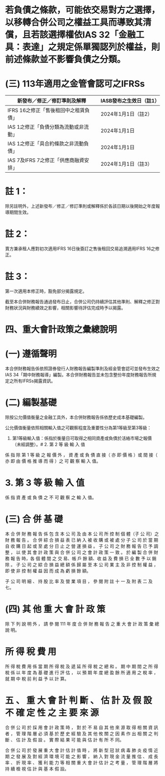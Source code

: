 # 若負債之條款，可能依交易對方之選擇，以移轉合併公司之權益工具而導致其清償，且若該選擇權依IAS 32「金融工具：表達」之規定係單獨認列於權益，則前述條款並不影響負債之分類。

# (三) 113年適用之金管會認可之IFRSs

|新發布／修正／修訂準則及解釋|IASB發布之生效日（註1）|
|---|---|
|IFRS 16之修正「售後租回中之租賃負債」|2024年1月1日（註2）|
|IAS 1之修正「負債分類為流動或非流動」|2024年1月1日|
|IAS 1之修正「具合約條款之非流動負債」|2024年1月1日|
|IAS 7及IFRS 7之修正「供應商融資安排」|2024年1月1日（註3）|

# 註 1：

除另註明外，上述新發布／修正／修訂準則或解釋係於各該日期以後開始之年度報導期間生效。

# 註 2：

賣方兼承租人應對初次適用IFRS 16日後簽訂之售後租回交易追溯適用IFRS 16之修正。

# 註 3：

第一次適用本修正時，豁免部分揭露規定。

截至本合併財務報告通過發布日止，合併公司仍持續評估其他準則、解釋之修正對財務狀況與財務績效之影響，相關影響待評估完成時予以揭露。

# 四、重大會計政策之彙總說明

# (一) 遵循聲明

本合併財務報告係依照證券發行人財務報告編製準則及經金管會認可並發布生效之IAS 34「期中財務報導」編製。本合併財務報告並未包含整份年度財務報告所規定之所有IFRSs揭露資訊。

# (二) 編製基礎

除按公允價值衡量之金融工具外，本合併財務報告係依歷史成本基礎編製。

公允價值衡量依照相關輸入值之可觀察程度及重要性分為第1等級至第3等級：

1. 第1等級輸入值：係指於衡量日可取得之相同資產或負債於活絡市場之報價（未經調整）。# 2. 第 2 等 級 輸 入 值

係 指 除 第 1 等 級 之 報 價 外 ， 資 產 或 負 債 直 接（ 亦 即 價 格 ）或 間 接（ 亦 即 由 價 格 推 導 而 得 ）之 可 觀 察 輸 入 值。

# 3. 第 3 等 級 輸 入 值

係 指 資 產 或 負 債 之 不 可 觀 察 之 輸 入 值。

# (三) 合 併 基 礎

本 合 併 財 務 報 告 係 包 含 本 公 司 及 由 本 公 司 所 控 制 個 體（子 公 司）之 財 務 報 告 。 合 併 綜 合 損 益 表 已 納 入 被 收 購 或 被 處 分 子 公 司 於 當 期自 收 購 日 起 或 至 處 分 日 止 之 營 運 損 益 。 子 公 司 之 財 務 報 告 已 予 調整 ， 以 使 其 會 計 政 策 與 合 併 公 司 之 會 計 政 策 一 致 。 於 編 製 合 併 財 務 報 告 時，各 個 體 間 之 交 易、帳 戶 餘 額、收 益 及 費 損 已 全 數 予 以 銷 除 。 子 公 司 之 綜 合 損 益 總 額 係 歸 屬 至 本 公 司 業 主 及 非 控 制 權 益 ， 即 使 非 控 制 權 益 因 而 成 為 虧 損 餘 額。

子 公 司 明 細 、 持 股 比 率 及 營 業 項 目 ， 參 閱 附 註 十 一 及 附 表 二 及 七。

# (四) 其 他 重 大 會 計 政 策

除 下 列 說 明 外 ， 請 參 閱 111 年 度 合 併 財 務 報 告 之 重 大 會 計 政 策 彙 總 說 明。

# 所 得 稅 費 用

所 得 稅 費 用 係 當 期 所 得 稅 及 遞 延 所 得 稅 之 總 和 。 期 中 期 間 之 所 得 稅 係 以 年 度 為 基 礎 進 行 評 估 ， 以 預 期 年 度 總 盈 餘 所 適 用 之 稅 率 ， 就 期 中 稅 前 利 益 予 以 計 算。

# 五 、 重 大 會 計 判 斷 、 估 計 及 假 設 不 確 定 性 之 主 要 來 源

合 併 公 司 於 採 用 會 計 政 策 時 ， 對 於 不 易 自 其 他 來 源 取 得 相 關 資 訊 者 ， 管 理 階 層 必 須 基 於 歷 史 經 驗 及 其 他 攸 關 之 因 素 作 出 相 關 之 判 斷 、 估 計 及 假 設 。 實 際 結 果 可 能 與 估 計 有 所 不 同。

合 併 公 司 於 發 展 重 大 會 計 估 計 值 時 ， 將 新 型 冠 狀 病 毒 肺 炎 疫 情 近 期 之 發 展 及 對 經 濟 環 境 可 能 之 影 響 ， 納 入 對 現 金 流 量 推 估 、 成 長 率 、 折 現 率 、 獲 利 能 力 等 相 關 重 大 會 計 估 計 之 考 量 ， 管 理 階 層 將 持 續 檢 視 估 計 與 基 本 假 設。
